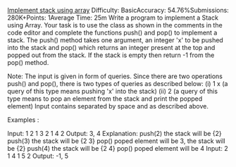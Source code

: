 [Implement stack using array](https://www.geeksforgeeks.org/problems/implement-stack-using-array/1)
Difficulty: BasicAccuracy: 54.76%Submissions: 280K+Points: 1Average Time: 25m
Write a program to implement a Stack using Array. Your task is to use the class as shown in the comments in the code editor and complete the functions push() and pop() to implement a stack. The push() method takes one argument, an integer 'x' to be pushed into the stack and pop() which returns an integer present at the top and popped out from the stack. If the stack is empty then return -1 from the pop() method.

Note: The input is given in form of queries. Since there are two operations push() and pop(), there is two types of queries as described below:
(i) 1 x   (a query of this type means  pushing 'x' into the stack)
(ii) 2     (a query of this type means to pop an element from the stack and print the popped element)
Input contains separated by space and as described above. 

Examples :

Input: 1 2 1 3 2 1 4 2 
Output: 3, 4
Explanation: 
push(2)    the stack will be {2}
push(3)    the stack will be {2 3}
pop()      poped element will be 3,
           the stack will be {2}
push(4)    the stack will be {2 4}
pop()      poped element will be 4
Input: 2 1 4 1 5 2
Output: -1, 5
